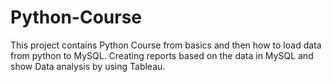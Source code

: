 # Python-Course
This project contains Python Course from basics and then how to load data from python to MySQL. Creating reports based on the data in MySQL and show Data analysis by using Tableau.
